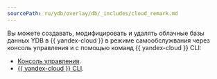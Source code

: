 ```yaml
---
sourcePath: ru/ydb/overlay/db/_includes/cloud_remark.md
---
```

Вы можете создавать, модифицировать и удалять облачные базы данных YDB в {{ yandex-cloud }} в режиме самообслужвания через консоль управления и с помощью команд {{ yandex-cloud }} CLI:

* [Консоль управления](../cloud_console/index.md).
* [{{ yandex-cloud }} CLI](../yc_cli.md).
